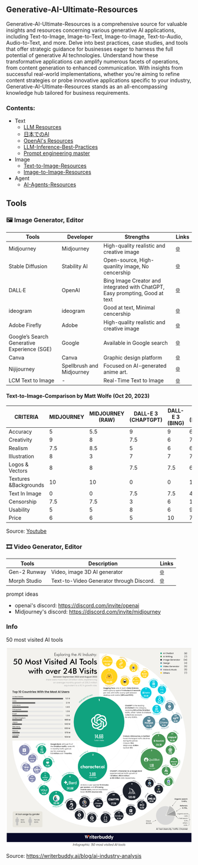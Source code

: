 ## Generative-AI-Ultimate-Resources

Generative-AI-Ultimate-Resources is a comprehensive source for valuable insights and resources concerning various generative AI applications, including Text-to-Image, Image-to-Text, Image-to-Image, Text-to-Audio, Audio-to-Text, and more. Delve into best practices, case studies, and tools that offer strategic guidance for businesses eager to harness the full potential of generative AI technologies. Understand how these transformative applications can amplify numerous facets of operations, from content generation to enhanced communication. With insights from successful real-world implementations, whether you're aiming to refine content strategies or probe innovative applications specific to your industry, Generative-AI-Ultimate-Resources stands as an all-encompassing knowledge hub tailored for business requirements.

### Contents:
- Text
  - [LLM Resources](https://github.com/jingwora/Generative-AI-Ultimate-Resources/blob/main/contents/LLM-Resources.md)
  - [日本でのAI](https://github.com/jingwora/Generative-AI-Ultimate-Resources/blob/main/contents/AI-in-Japan.md)
  - [OpenAI's Resources](https://github.com/jingwora/Generative-AI-Ultimate-Resources/blob/main/contents/Openai-Resources.md)
  - [LLM-Inference-Best-Practices](https://github.com/jingwora/Generative-AI-Ultimate-Resources/blob/main/contents/LLM-Inference-Best-Practices.md)
  - [Prompt engineering master](https://github.com/jingwora/Generative-AI-Ultimate-Resources/blob/main/contents/Prompt-engineering-master.md)
- Image
  - [Text-to-Image-Resources](https://github.com/jingwora/Generative-AI-Ultimate-Resources/blob/main/contents/Text-to-Image-Prompts-Resources.md)
  - [Image-to-Image-Resources](https://github.com/jingwora/Generative-AI-Ultimate-Resources/blob/main/contents/Image-to-Image-Resources.md)
- Agent
  - [AI-Agents-Resources](https://github.com/jingwora/Generative-AI-Ultimate-Resources/blob/main/contents/AI-Agents-Resources.md)


## Tools

### 🖼️ Image Generator, Editor

| **Tools** | **Developer** | **Strengths** | **Links** |
|-----|-----|-----|-----|
| Midjourney | Midjourney | High-quality realistic and creative image | [🌐](https://www.midjourney.com/) |
| Stable Diffusion | Stability AI |  Open-source, High-quanlity image, No cencership | [🌐](https://ja.stability.ai/stable-diffusion) |
| DALL·E | OpenAI | Bing Image Creator and integrated with ChatGPT, Easy prompting, Good at text  | [🌐](https://openai.com/dall-e-3) |
| ideogram | ideogram | Good at text, Minimal cencership | [🌐](https://ideogram.ai/) |
| Adobe Firefly | Adobe | High-quality realistic and creative image | [🌐](https://firefly.adobe.com/) |
| Google’s Search Generative Experience (SGE)  | Google  | Available in Google search | [🌐](https://firefly.adobe.com/) |
| Canva | Canva | Graphic design platform | [🌐](https://www.canva.com/ai-image-generator/) |
| Nijijourney | Spellbrush and Midjourney | Focused on AI-generated anime art. | [🌐](https://nijijourney.com/ja/) |
|  LCM Text to Image  | - | Real-Time Text to Image  | [🌐](https://huggingface.co/spaces/radames/Real-Time-Latent-Consistency-Model-Text-To-Image) |

#### Text-to-Image-Comparison by Matt Wolfe (Oct 20, 2023)

| CRITERIA           | MIDJOURNEY | MIDJOURNEY (RAW) | DALL-E 3 (CHAPTGPT) | DALL-E 3 (BING) | SDXL (LEONARDO) | FIREFLY 2 | GOOGLE | IDEOGRAM |
|--------------------|------------|------------------|--------------------|-----------------|-----------------|-----------|--------|----------|
| Accuracy           | 5          | 5.5              | 9                  | 9               | 6.5             | 6.5       | 7.2    | 6.7      |
| Creativity         | 9          | 8                | 7.5                | 6               | 7.9             | 5         | 5.3    | 6.8      |
| Realism            | 7.5        | 8.5              | 5                  | 6               | 6.3             | 8         | 3      | 4        |
| Illustration       | 8          | 3                | 7                  | 7               | 7.8             | 7.5       | 6.5    | 6.8      |
| Logos & Vectors    | 8          | 8                | 7.5                | 7.5             | 6               | 7.8       | 8.3    | 7.8      |
| Textures &Backgrounds| 10       | 10               | 0                  | 0               | 10              | 10        | 0      | 0        |
| Text In Image      | 0          | 0                | 7.5                | 7.5             | 4.5             | 1.5       | 7.7    | 7.6      |
| Censorship         | 7.5        | 7.5              | 3                  | 6               | 10              | 1         | 7.5    | 10       |
| Usability          | 5          | 5                | 8                  | 6               | 9               | 8         | 6      | 6.3      |
| Price              | 6          | 6                | 5                  | 10              | 7.5             | 6.5       | 10     | 10       |

Source: [Youtube](https://www.youtube.com/watch?v=UsnyU-9mbKE)

### 🎞️ Video Generator, Editor

| **Tools** | **Description** | **Links** |
|-----|-----|-----|
| Gen-2 Runway | Video, image 3D AI generator | [🌐](https://research.runwayml.com/gen2) |
| Morph Studio | Text-to-Video Generator through Discord. | [🌐](https://www.morphstudio.xyz/) |

prompt ideas
- openai's discord: https://discord.com/invite/openai
- Midjourney's discord: https://discord.com/invite/midjourney

### Info

50 most visited AI tools

![img](https://github.com/jingwora/Generative-AI-Ultimate-Resources/blob/main/images/Generative-AI-Ultimate-Resources/writerbuddy-50-most-visited-AI-tools.png)

Source: https://writerbuddy.ai/blog/ai-industry-analysis


